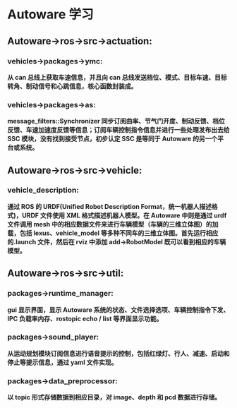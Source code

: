 # Autoware 学习

## Autoware->ros->src->actuation:

### vehicles->packages->ymc:

**从 can 总线上获取车速信息，并且向 can 总线发送档位、模式、目标车速、目标转角、制动信号和心跳信息，核心函数封装成。**

### vehicles->packages->as:

**message_filters::Synchronizer 同步订阅曲率、节气门开度、制动反馈、档位反馈、车速加速度反馈等信息；订阅车辆控制指令信息并进行一些处理发布出去给 SSC 模块，没有找到接受节点，初步认定 SSC 是等同于 Autoware 的另一个平台或系统。**

## Autoware->ros->src->vehicle:

### vehicle_description:

**通过 ROS 的 URDF(Unified Robot Description Format，统一机器人描述格式)，URDF 文件使用 XML 格式描述机器人模型。在 Autoware 中则是通过 urdf 文件调用 mesh 中的相应数据文件来进行车辆模型（车辆的三维立体图）的加载，包括 lexus、vehicle_model 等多种不同车的三维立体图。首先运行相应的.launch 文件，然后在 rviz 中添加 add->RobotModel 既可以看到相应的车辆模型。**

## Autoware->ros->src->util:

### packages->runtime_manager:

**gui 显示界面，显示 Autoware 系统的状态、文件选择选项、车辆控制指令下发、IPC 负载率内存、rostopic echo / list 等界面显示功能。**

### packages->sound_player:

**从运动规划模块订阅信息进行语音提示的控制，包括红绿灯、行人、减速、启动和停止等提示信息，通过 yaml 文件实现。**

### packages->data_preprocessor:

**以 topic 形式存储数据到相应目录，对 image、depth 和 pcd 数据进行存储。**
